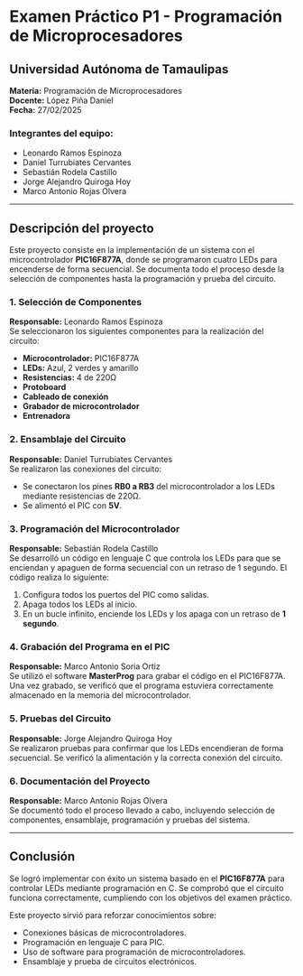 # Examen Práctico P1 - Programación de Microprocesadores

## Universidad Autónoma de Tamaulipas  
**Materia:** Programación de Microprocesadores  
**Docente:** López Piña Daniel  
**Fecha:** 27/02/2025  

### Integrantes del equipo:
- Leonardo Ramos Espinoza  
- Daniel Turrubiates Cervantes  
- Sebastián Rodela Castillo  
- Jorge Alejandro Quiroga Hoy  
- Marco Antonio Rojas Olvera  

---

## Descripción del proyecto
Este proyecto consiste en la implementación de un sistema con el microcontrolador **PIC16F877A**, donde se programaron cuatro LEDs para encenderse de forma secuencial. Se documenta todo el proceso desde la selección de componentes hasta la programación y prueba del circuito.

### **1. Selección de Componentes**  
**Responsable:** Leonardo Ramos Espinoza  
Se seleccionaron los siguientes componentes para la realización del circuito:
- **Microcontrolador:** PIC16F877A  
- **LEDs:** Azul, 2 verdes y amarillo  
- **Resistencias:** 4 de 220Ω  
- **Protoboard**  
- **Cableado de conexión**  
- **Grabador de microcontrolador**  
- **Entrenadora**  

### **2. Ensamblaje del Circuito**  
**Responsable:** Daniel Turrubiates Cervantes  
Se realizaron las conexiones del circuito:
- Se conectaron los pines **RB0 a RB3** del microcontrolador a los LEDs mediante resistencias de 220Ω.
- Se alimentó el PIC con **5V**.

### **3. Programación del Microcontrolador**  
**Responsable:** Sebastián Rodela Castillo  
Se desarrolló un código en lenguaje C que controla los LEDs para que se enciendan y apaguen de forma secuencial con un retraso de 1 segundo. El código realiza lo siguiente:
1. Configura todos los puertos del PIC como salidas.
2. Apaga todos los LEDs al inicio.
3. En un bucle infinito, enciende los LEDs y los apaga con un retraso de **1 segundo**.

### **4. Grabación del Programa en el PIC**  
**Responsable:** Marco Antonio Soria Ortiz  
Se utilizó el software **MasterProg** para grabar el código en el PIC16F877A. Una vez grabado, se verificó que el programa estuviera correctamente almacenado en la memoria del microcontrolador.

### **5. Pruebas del Circuito**  
**Responsable:** Jorge Alejandro Quiroga Hoy  
Se realizaron pruebas para confirmar que los LEDs encendieran de forma secuencial. Se verificó la alimentación y la correcta conexión del circuito.

### **6. Documentación del Proyecto**  
**Responsable:** Marco Antonio Rojas Olvera  
Se documentó todo el proceso llevado a cabo, incluyendo selección de componentes, ensamblaje, programación y pruebas del sistema.

---

## **Conclusión**
Se logró implementar con éxito un sistema basado en el **PIC16F877A** para controlar LEDs mediante programación en C. Se comprobó que el circuito funciona correctamente, cumpliendo con los objetivos del examen práctico.

Este proyecto sirvió para reforzar conocimientos sobre:
- Conexiones básicas de microcontroladores.
- Programación en lenguaje C para PIC.
- Uso de software para programación de microcontroladores.
- Ensamblaje y prueba de circuitos electrónicos.

